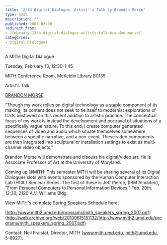 ```yaml
---
title: '2/13 Digital Dialogue: Artist''s Talk by Brandon Morse'
type: post
description: ""
published: 2007-02-08
redirect_from: 
- /february-13th-digital-dialogue-artists-talk-brandon-morse/
categories:
- Digital Dialogues
---
```

A MITH Digital Dialogue

Tuesday, February 13, 12:30-1:45

MITH Conference Room, McKeldin Library B0135

Artist's Talk

[BRANDON MORSE](http://www.coplanar.org/)

"Though my work relies on digital technology as a staple component of its making, its content does not seek to tie itself to modernist explorations of traits bestowed on this recent addition to artistic practice. The conceptual focus of my work is instead the development and portrayal of situations of a specifically vague nature. To this end, I create computer generated sequences of video and audio which situate themselves somewhere between a specific narrative, and a non-event. These video components are then integrated into sculptural or installation settings to exist as multi-channel video objects."

Brandon Morse will demonstrate and discuss his digital/video art. He is Associate Professor of Art at the University of Maryland.

Coming up @MITH: This semester MITH will be sharing several of its Digital Dialogues slots with events sponsored by the Human Computer Interaction Lab (HCIL) Seminar Series. The first of these is Jeff Pierce, (IBM Almaden), "From Personal Computers to Personal Information Devices," Feb. 20th, 12:30, 2120 A.V. Williams Bldg.

View MITH's complete Spring Speakers Schedule here:

[http://www.mith2.umd.edu/programs/mith_speakers_spring_2007.pdf](http://web.archive.org/web/20100615151132/http://www.mith2.umd.edu/programs/mith_speakers_spring_2007.pdf)

Contact: Neil Fraistat, Director, MITH (www.mith.umd.edu, mith@umd.edu, 5-8927).

